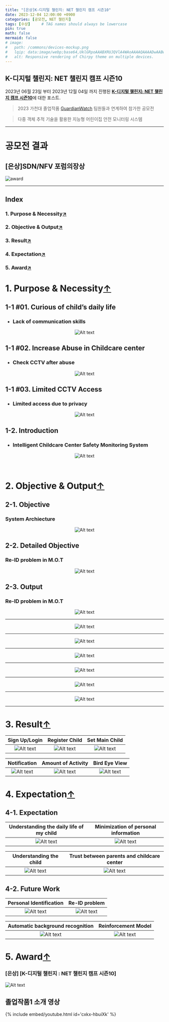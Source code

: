 ```yaml
---
title: "[은상]K-디지털 챌린지: NET 챌린지 캠프 시즌10"
date: 2023-12-04 12:00:00 +0900
categories: [공모전, NET 챌린지]
tags: [수상]     # TAG names should always be lowercase
pin: true
math: false
mermaid: false
# image:
#   path: /commons/devices-mockup.png
#   lqip: data:image/webp;base64,UklGRpoAAABXRUJQVlA4WAoAAAAQAAAADwAABwAAQUxQSDIAAAARL0AmbZurmr57yyIiqE8oiG0bejIYEQTgqiDA9vqnsUSI6H+oAERp2HZ65qP/VIAWAFZQOCBCAAAA8AEAnQEqEAAIAAVAfCWkAALp8sF8rgRgAP7o9FDvMCkMde9PK7euH5M1m6VWoDXf2FkP3BqV0ZYbO6NA/VFIAAAA
#   alt: Responsive rendering of Chirpy theme on multiple devices.
---
```


## K-디지털 챌린지: NET 챌린지 캠프 시즌10

2023년 06월 23일 부터 2023년 12월 04일 까지 진행된 [**K-디지털 챌린지: NET 챌린지 캠프 시즌10**](https://koren.kr/kor/Alram/contyView.asp?s=17&page=1)에 대한 포스트.
>2023 가천대 졸업작품 [GuardianWatch](https://github.com/sts07142/senior_project) 팀원들과 연계하여 참가한 공모전

>다중 객체 추적 기술을 활용한 지능형 어린이집 안전 모니터링 시스템

<hr>

# 공모전 결과
## [은상]SDN/NFV 포럼의장상

![award](assets/img/NET챌린지/image-31.png)

<hr>

<!-- #원본 영상1 / 가공영상1 -->
<!-- #원본 영상2 / 가공영상2 -->
<!-- #어플리케이션 시연 영상 -->

<!-- # GuardianWatch 소개
### 목차
1. 개발 목적 및 필요성
2. 개발 목표 및 수행 결과물
3. KOREN 연동 및 활용
4. 최종 결과물의 시험 및 검증
5. 기대효과 및 후속연구 -->

## Index
### 1. Purpose & Necessity[↗️](https://sts07142.github.io/posts/NET챌린지/#1-purpose--necessity)
### 2. Objective & Output[↗️](https://sts07142.github.io/posts/NET챌린지/#2-objective--output)
### 3. Result[↗️](https://sts07142.github.io/posts/NET챌린지/#3-result)
### 4. Expectation[↗️](https://sts07142.github.io/posts/NET챌린지/#4-expectation)
### 5. Award[↗️](https://sts07142.github.io/posts/NET챌린지/#5-award)


<!-- ### 1. 개발 목적 및 필요성
#### 개발 목적 및 필요성

#### 소개

### 2. 개발 목표 및 수행 결과물
#### 개발목표

#### 세부목표

#### 수행 결과물

### 3. KOREN 연동 및 활용
#### KOREN 연동 및 활용

#### KOREN 활용 시험/검증

### 4. 최종 결과물의 시험 및 검증
#### 최종 결과물의 시험/검증

#### 최종 결과물

### 5. 기대효과 및 후속연구
#### 기대효과

#### 후속연구

#### 유사 시스템과의 공통점

#### 유사 시스템과의 차별점 -->

# 1. Purpose & Necessity[↑](https://sts07142.github.io/posts/NET챌린지/#index)

## 1-1 #01. Curious of child’s daily life
* ### Lack of communication skills

<div align=center>

![Alt text](assets/img/NET챌린지/image-10.png)

</div>

## 1-1 #02. Increase Abuse in Childcare center
* ### Check CCTV after abuse

<div align=center>

![Alt text](assets/img/NET챌린지/image-11.png)

</div>

## 1-1 #03. Limited CCTV Access
* ### Limited access due to privacy 

<div align=center>

![Alt text](assets/img/NET챌린지/image-12.png)

</div>

## 1-2. Introduction
* ### Intelligent Childcare Center Safety Monitoring System

<div align=center>

![Alt text](assets/img/NET챌린지/image-6.png)

</div>

<br>

# 2. Objective & Output[↑](https://sts07142.github.io/posts/NET챌린지/#index)
## 2-1. Objective
### System Archiecture
<div align=center>

![Alt text](assets/img/NET챌린지/image-7.png)

</div>

## 2-2. Detailed Objective
### Re-ID problem in M.O.T
<div align=center>

![Alt text](assets/img/NET챌린지/image-8.png)

</div>

## 2-3. Output
### Re-ID problem in M.O.T
<div align=center>

![Alt text](assets/img/NET챌린지/image-9.png)

<hr>

![Alt text](assets/img/NET챌린지/image-13.png)

<hr>

![Alt text](assets/img/NET챌린지/image-14.png)

<hr>

![Alt text](assets/img/NET챌린지/image-15.png)

<hr>

![Alt text](assets/img/NET챌린지/image-16.png)

<hr>

![Alt text](assets/img/NET챌린지/image-17.png)

<hr>

![Alt text](assets/img/NET챌린지/image-18.png)

<hr>

</div>

# 3. Result[↑](https://sts07142.github.io/posts/NET챌린지/#index)

|  Sign Up/Login   |  Register Child     |  Set Main Child   |
|:----------------:|:-------------------:|:-----------------:|
|![Alt text](assets/img/NET챌린지/1.gif)|![Alt text](assets/img/NET챌린지/2.gif)   |![Alt text](assets/img/NET챌린지/3.gif )|
 

|  Notification    |  Amount of Activity |  Bird Eye View    |
|:----------------:|:-------------------:|:-----------------:|
|![Alt text](assets/img/NET챌린지/4.gif)|![Alt text](assets/img/NET챌린지/5.gif)   |![Alt text](assets/img/NET챌린지/6.gif) |

# 4. Expectation[↑](https://sts07142.github.io/posts/NET챌린지/#index)
## 4-1. Expectation

|Understanding the daily life of my child|Minimization of personal information|
|:--------------------------------------:|:----------------------------------:|
|![Alt text](assets/img/NET챌린지/image-23.png)        |![Alt text](assets/img/NET챌린지/image-24.png)    |

|Understanding the child          |Trust between parents and childcare center|
|:-------------------------------:|:----------------------------------------:|
|![Alt text](assets/img/NET챌린지/image-25.png) |![Alt text](assets/img/NET챌린지/image-26.png)          |


## 4-2. Future Work

|Personal Identification         |Re-ID problem                   |
|:------------------------------:|:------------------------------:|
|![Alt text](assets/img/NET챌린지/image-27.png)|![Alt text](assets/img/NET챌린지/image-28.png)|

|Automatic background recognition|Reinforcement Model             |
|:------------------------------:|:------------------------------:|
|![Alt text](assets/img/NET챌린지/image-29.png)|![Alt text](assets/img/NET챌린지/image-30.png)|

# 5. Award[↑](https://sts07142.github.io/posts/NET챌린지/#index)

### [은상] [K-디지털 챌린지 : NET 챌린지 캠프 시즌10]
![Alt text](assets/img/NET챌린지/image-31.png)


## 졸업작품1 소개 영상
{% include embed/youtube.html id='cxkx-hbuiXk' %}